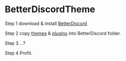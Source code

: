 # BetterDiscordTheme

Step 1 download & install [BetterDiscord](https://github.com/rauenzi/BetterDiscordApp/releases)

Step 2 copy [themes](https://github.com/GhostJumper/BetterDiscordTheme/tree/master/themes) & [plugins](https://github.com/GhostJumper/BetterDiscordTheme/tree/master/plugins) into BetterDiscord folder.

Step 3 ...?

Step 4 Profit.
